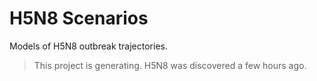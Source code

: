 # H5N8 Scenarios
Models of H5N8 outbreak trajectories.

> This project is generating. H5N8 was discovered a few hours ago.

